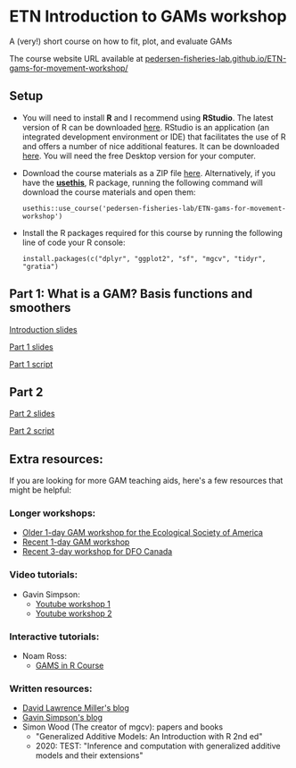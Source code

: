 # ETN Introduction to GAMs workshop

A (very!) short course on how to fit, plot, and evaluate GAMs

The course website URL  available at [pedersen-fisheries-lab.github.io/ETN-gams-for-movement-workshop/](https://pedersen-fisheries-lab.github.io/ETN-gams-for-movement-workshop/)

## Setup

  - You will need to install **R** and I recommend using **RStudio**. The
    latest version of R can be downloaded
    [here](https://cran.r-project.org/mirrors.html). RStudio is an application
    (an integrated development environment or IDE) that facilitates the use of R
    and offers a number of nice additional features. It can be downloaded
    [here](https://www.rstudio.com/products/rstudio/download/). You will need
    the free Desktop version for your computer.

  - Download the course materials as a ZIP file
    [here](https://github.com/pedersen-fisheries-lab/ETN-gams-for-movement-workshop/archive/main.zip).
    Alternatively, if you have the [**usethis**](), R package, running the
    following command will download the course materials and open them:

    ``` {.r}
    usethis::use_course('pedersen-fisheries-lab/ETN-gams-for-movement-workshop')
    ```

  - Install the R packages required for this course by running the following
    line of code your R console:

    ``` {.r}
    install.packages(c("dplyr", "ggplot2", "sf", "mgcv", "tidyr", "gratia")
    ```
    
## Part 1: What is a GAM? Basis functions and smoothers


[Introduction slides](slides/intro.html)

[Part 1 slides](slides/part1_Intro_to_GAMs.html)

[Part 1 script](scripts/part1_intro_to_gams.R)



## Part 2

[Part 2 slides](slides/Part2_GAMs_for_movement_data.html)

[Part 2 script](scripts/part2_families_and_interactions.R)

## Extra resources:

If you are looking for more GAM teaching aids, here's a few resources that might be helpful:


### Longer workshops:

* [Older 1-day GAM workshop for the Ecological Society of America](http://eric-pedersen.github.io/mgcv-esa-workshop/)
* [Recent 1-day GAM workshop](https://pedersen-fisheries-lab.github.io/one-day-gam-workshop/)
* [Recent 3-day workshop for DFO Canada](https://github.com/pedersen-fisheries-lab/DFO-3day-gam-workshop)


### Video tutorials:

* Gavin Simpson: 
  - [Youtube workshop 1](https://www.youtube.com/watch?v=sgw4cu8hrZM)
  - [Youtube workshop 2](https://www.youtube.com/watch?v=Ukfvd8akfco)
    
### Interactive tutorials:

* Noam Ross:
  - [GAMS in R Course](https://noamross.github.io/gams-in-r-course/)
    
### Written resources:

* [David Lawrence Miller's blog](https://converged.yt/)
* [Gavin Simpson's blog](https://fromthebottomoftheheap.net/)
* Simon Wood (The creator of mgcv): papers and books
  - "Generalized Additive Models: An Introduction with R 2nd ed"
  - 2020: TEST: "Inference and computation with generalized additive models and their extensions"

